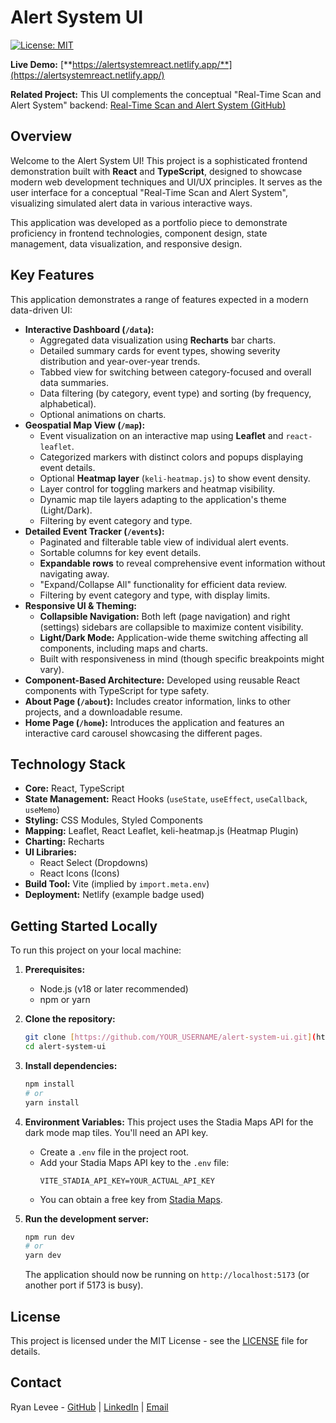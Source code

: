 # Alert System UI

[![License: MIT](https://img.shields.io/badge/License-MIT-yellow.svg)](https://opensource.org/licenses/MIT)

**Live Demo:** [**https://alertsystemreact.netlify.app/**](https://alertsystemreact.netlify.app/)

**Related Project:** This UI complements the conceptual "Real-Time Scan and Alert System" backend: [Real-Time Scan and Alert System (GitHub)](https://github.com/ryanlevee/real-time-scan-and-alert-system)

## Overview

Welcome to the Alert System UI! This project is a sophisticated frontend demonstration built with **React** and **TypeScript**, designed to showcase modern web development techniques and UI/UX principles. It serves as the user interface for a conceptual "Real-Time Scan and Alert System", visualizing simulated alert data in various interactive ways.

This application was developed as a portfolio piece to demonstrate proficiency in frontend technologies, component design, state management, data visualization, and responsive design.

## Key Features

This application demonstrates a range of features expected in a modern data-driven UI:

* **Interactive Dashboard (`/data`):**
    * Aggregated data visualization using **Recharts** bar charts.
    * Detailed summary cards for event types, showing severity distribution and year-over-year trends.
    * Tabbed view for switching between category-focused and overall data summaries.
    * Data filtering (by category, event type) and sorting (by frequency, alphabetical).
    * Optional animations on charts.
* **Geospatial Map View (`/map`):**
    * Event visualization on an interactive map using **Leaflet** and `react-leaflet`.
    * Categorized markers with distinct colors and popups displaying event details.
    * Optional **Heatmap layer** (`keli-heatmap.js`) to show event density.
    * Layer control for toggling markers and heatmap visibility.
    * Dynamic map tile layers adapting to the application's theme (Light/Dark).
    * Filtering by event category and type.
* **Detailed Event Tracker (`/events`):**
    * Paginated and filterable table view of individual alert events.
    * Sortable columns for key event details.
    * **Expandable rows** to reveal comprehensive event information without navigating away.
    * "Expand/Collapse All" functionality for efficient data review.
    * Filtering by event category and type, with display limits.
* **Responsive UI & Theming:**
    * **Collapsible Navigation:** Both left (page navigation) and right (settings) sidebars are collapsible to maximize content visibility.
    * **Light/Dark Mode:** Application-wide theme switching affecting all components, including maps and charts.
    * Built with responsiveness in mind (though specific breakpoints might vary).
* **Component-Based Architecture:** Developed using reusable React components with TypeScript for type safety.
* **About Page (`/about`):** Includes creator information, links to other projects, and a downloadable resume.
* **Home Page (`/home`):** Introduces the application and features an interactive card carousel showcasing the different pages.

## Technology Stack

* **Core:** React, TypeScript
* **State Management:** React Hooks (`useState`, `useEffect`, `useCallback`, `useMemo`)
* **Styling:** CSS Modules, Styled Components
* **Mapping:** Leaflet, React Leaflet, keli-heatmap.js (Heatmap Plugin)
* **Charting:** Recharts
* **UI Libraries:**
    * React Select (Dropdowns)
    * React Icons (Icons)
* **Build Tool:** Vite (implied by `import.meta.env`)
* **Deployment:** Netlify (example badge used)

## Getting Started Locally

To run this project on your local machine:

1.  **Prerequisites:**
    * Node.js (v18 or later recommended)
    * npm or yarn

2.  **Clone the repository:**
    ```bash
    git clone [https://github.com/YOUR_USERNAME/alert-system-ui.git](https://github.com/YOUR_USERNAME/alert-system-ui.git)
    cd alert-system-ui
    ```

3.  **Install dependencies:**
    ```bash
    npm install
    # or
    yarn install
    ```

4.  **Environment Variables:**
    This project uses the Stadia Maps API for the dark mode map tiles. You'll need an API key.
    * Create a `.env` file in the project root.
    * Add your Stadia Maps API key to the `.env` file:
        ```
        VITE_STADIA_API_KEY=YOUR_ACTUAL_API_KEY
        ```
    * You can obtain a free key from [Stadia Maps](https://www.stadiamaps.com/).

5.  **Run the development server:**
    ```bash
    npm run dev
    # or
    yarn dev
    ```
    The application should now be running on `http://localhost:5173` (or another port if 5173 is busy).

## License

This project is licensed under the MIT License - see the [LICENSE](https://github.com/ryanlevee/alert-system-ui/blob/main/LICENSE) file for details.

## Contact

Ryan Levee - [GitHub](https://github.com/ryanlevee) | [LinkedIn](https://www.linkedin.com/in/ryanlevee/) | [Email](mailto:ryanlevee@gmail.com)
